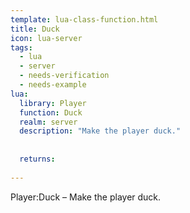 ```yaml
---
template: lua-class-function.html
title: Duck
icon: lua-server
tags:
  - lua
  - server
  - needs-verification
  - needs-example
lua:
  library: Player
  function: Duck
  realm: server
  description: "Make the player duck."
  
  
  returns:
    
---
```


<div class="lua__search__keywords">
Player:Duck &#x2013; Make the player duck.
</div>
